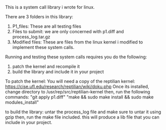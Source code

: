 This is a system call library i wrote for linux.

There are 3 folders in this library:
1. P1_files: These are all testing files
2. Files to submit: we are only concerned with p1.diff and process_log.tar.gz
3. Modified files: These are files from the linux kernel i modified to implement these system calls.

Running and testing these system calls requires you do the following:
1. patch the kernel and recompile it
2. build the library and include it in your project

To patch the kernel:
You will need a copy of the reptilian kernel:
https://cise.ufl.edu/research/reptilian/wiki/doku.php
Once its installed, change directory to /usr/rep/src/reptilian-kernel
then, run the following commands:
"git apply p1.diff"
"make && sudo make install && sudo make modules_install"

to build the library:
untar the process_log file and make sure to untar it using gzip
then, run the make file included.
this will produce a lib file that you can include in your project.
